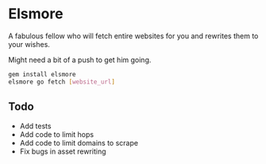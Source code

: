 # Elsmore

A fabulous fellow who will fetch entire websites for you and rewrites them to your wishes.

Might need a bit of a push to get him going.

```sh
gem install elsmore
elsmore go fetch [website_url]
```

## Todo

* Add tests
* Add code to limit hops
* Add code to limit domains to scrape
* Fix bugs in asset rewriting
